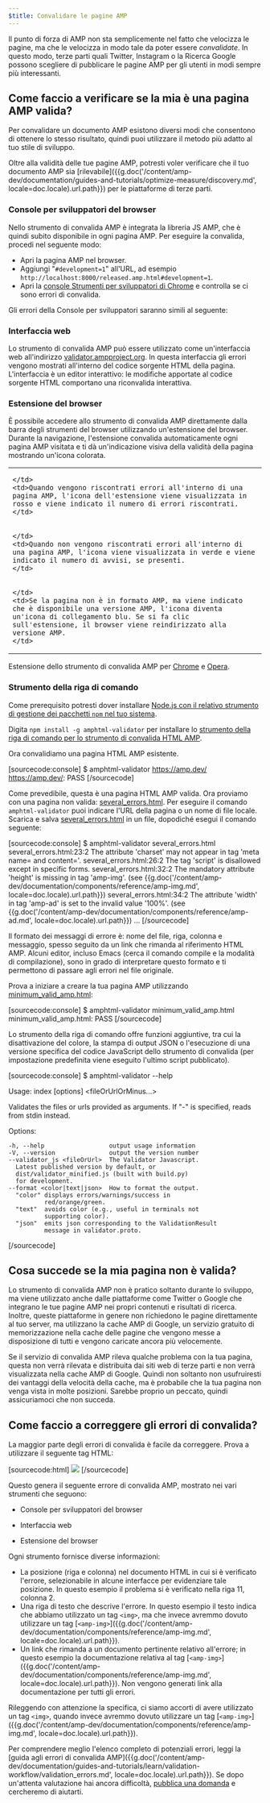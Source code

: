 ```yaml
---
$title: Convalidare le pagine AMP
---
```


Il punto di forza di AMP non sta semplicemente nel fatto che velocizza le pagine, ma che le velocizza in modo tale da poter essere *convalidate*. In questo modo, terze parti quali Twitter, Instagram o la Ricerca Google possono scegliere di pubblicare le pagine AMP per gli utenti in modi sempre più interessanti.

## Come faccio a verificare se la mia è una pagina AMP valida?

Per convalidare un documento AMP esistono diversi modi che consentono di ottenere lo stesso risultato, quindi puoi utilizzare il metodo più adatto al tuo stile di sviluppo.

Oltre alla validità delle tue pagine AMP, potresti voler verificare che il tuo documento AMP sia [rilevabile]({{g.doc('/content/amp-dev/documentation/guides-and-tutorials/optimize-measure/discovery.md', locale=doc.locale).url.path}}) per le piattaforme di terze parti.

### Console per sviluppatori del browser

Nello strumento di convalida AMP è integrata la libreria JS AMP, che è quindi subito disponibile in ogni pagina AMP. Per eseguire la convalida, procedi nel seguente modo:

  * Apri la pagina AMP nel browser.
  * Aggiungi "`#development=1`" all'URL, ad esempio `http://localhost:8000/released.amp.html#development=1`.
  * Apri la [console Strumenti per sviluppatori di Chrome](https://developers.google.com/web/tools/chrome-devtools/debug/console/) e controlla se ci sono errori di convalida.

Gli errori della Console per sviluppatori saranno simili al seguente:

<amp-img src="/static/img/docs/validator_errors.png" width="713" height="243" alt="Screenshot degli errori di convalida AMP nella console per sviluppatori di Chrome" layout="responsive"></amp-img>

### Interfaccia web

Lo strumento di convalida AMP può essere utilizzato come un'interfaccia web all'indirizzo [validator.ampproject.org](https://validator.ampproject.org/). In questa interfaccia gli errori vengono mostrati all'interno del codice sorgente HTML della pagina.
L'interfaccia è un editor interattivo: le modifiche apportate al codice sorgente HTML comportano una riconvalida interattiva.

<amp-img src="/static/img/docs/validator_web_ui.png" width="660" height="507" alt="Screenshot di validator.ampproject.org con esempi di errori." layout="responsive"></amp-img>

### Estensione del browser

È possibile accedere allo strumento di convalida AMP direttamente dalla barra degli strumenti del browser utilizzando un'estensione del browser. Durante la navigazione, l'estensione convalida automaticamente ogni pagina AMP visitata e ti dà un'indicazione visiva della validità della pagina mostrando un'icona colorata.

<table>
  <tr>
    <td>
      <amp-img src="/static/img/docs/validator_icon_invalid.png" width="20" height="20" alt="Icona AMP rossa che indica un documento AMP non valido."></amp-img>

    </td>
    <td>Quando vengono riscontrati errori all'interno di una pagina AMP, l'icona dell'estensione viene visualizzata in rosso e viene indicato il numero di errori riscontrati.
    </td>
  </tr>
  <tr>
    <td>
      <amp-img src="/static/img/docs/validator_icon_valid.png" width="20" height="20" alt="Icona AMP verde che indica un documento AMP valido."></amp-img>

    </td>
    <td>Quando non vengono riscontrati errori all'interno di una pagina AMP, l'icona viene visualizzata in verde e viene indicato il numero di avvisi, se presenti.
    </td>
  </tr>
  <tr>
    <td>
      <amp-img src="/static/img/docs/validator_icon_link.png" width="20" height="20" alt="Icona AMP blu che indica l&#39;esistenza di una variante HTML AMP, accessibile facendo clic."></amp-img>

    </td>
    <td>Se la pagina non è in formato AMP, ma viene indicato che è disponibile una versione AMP, l'icona diventa un'icona di collegamento blu. Se si fa clic sull'estensione, il browser viene reindirizzato alla versione AMP.
    </td>
  </tr>
</table>

Estensione dello strumento di convalida AMP per [Chrome](https://chrome.google.com/webstore/detail/amp-validator/nmoffdblmcmgeicmolmhobpoocbbmknc) e [Opera](https://addons.opera.com/it/extensions/details/amp-validator/?display=en).

### Strumento della riga di comando

Come prerequisito potresti dover installare <a href="https://docs.npmjs.com/getting-started/installing-node">Node.js con il relativo strumento di gestione dei pacchetti `npm` nel tuo sistema</a>.

Digita `npm install -g amphtml-validator` per installare lo [strumento della riga di comando per lo strumento di convalida HTML AMP](https://www.npmjs.com/package/amphtml-validator).

Ora convalidiamo una pagina HTML AMP esistente.

[sourcecode:console]
$ amphtml-validator https://amp.dev/
https://amp.dev/: PASS
[/sourcecode]

Come prevedibile, questa è una pagina HTML AMP valida. Ora proviamo con una pagina non valida: [several_errors.html](https://raw.githubusercontent.com/ampproject/amphtml/master/validator/testdata/feature_tests/several_errors.html). Per eseguire il comando `amphtml-validator` puoi indicare l'URL della pagina o un nome di file locale. Scarica e salva [several_errors.html](https://raw.githubusercontent.com/ampproject/amphtml/master/validator/testdata/feature_tests/several_errors.html) in un file, dopodiché esegui il comando seguente:

[sourcecode:console]
$ amphtml-validator several_errors.html
several_errors.html:23:2 The attribute 'charset' may not appear in tag 'meta name= and content='.
several_errors.html:26:2 The tag 'script' is disallowed except in specific forms.
several_errors.html:32:2 The mandatory attribute 'height' is missing in tag 'amp-img'. (see {{g.doc('/content/amp-dev/documentation/components/reference/amp-img.md', locale=doc.locale).url.path}})
several_errors.html:34:2 The attribute 'width' in tag 'amp-ad' is set to the invalid value '100%'. (see {{g.doc('/content/amp-dev/documentation/components/reference/amp-ad.md', locale=doc.locale).url.path}})
...
[/sourcecode]

Il formato dei messaggi di errore è: nome del file, riga, colonna e messaggio, spesso seguito da un link che rimanda al riferimento HTML AMP. Alcuni editor, incluso Emacs (cerca il comando compile e la modalità di compilazione), sono in grado di interpretare questo formato e ti permettono di passare agli errori nel file originale.

Prova a iniziare a creare la tua pagina AMP utilizzando [minimum_valid_amp.html](https://raw.githubusercontent.com/ampproject/amphtml/master/validator/testdata/feature_tests/minimum_valid_amp.html):

[sourcecode:console]
$ amphtml-validator minimum_valid_amp.html
minimum_valid_amp.html: PASS
[/sourcecode]

Lo strumento della riga di comando offre funzioni aggiuntive, tra cui la disattivazione del colore, la stampa di output JSON o l'esecuzione di una versione specifica del codice JavaScript dello strumento di convalida (per impostazione predefinita viene eseguito l'ultimo script pubblicato).

[sourcecode:console]
$ amphtml-validator --help

  Usage: index [options] <fileOrUrlOrMinus...>

  Validates the files or urls provided as arguments. If "-" is
  specified, reads from stdin instead.

  Options:

    -h, --help                  output usage information
    -V, --version               output the version number
    --validator_js <fileOrUrl>  The Validator Javascript.
      Latest published version by default, or
      dist/validator_minified.js (built with build.py)
      for development.
    --format <color|text|json>  How to format the output.
      "color" displays errors/warnings/success in
              red/orange/green.
      "text"  avoids color (e.g., useful in terminals not
              supporting color).
      "json"  emits json corresponding to the ValidationResult
              message in validator.proto.
[/sourcecode]

## Cosa succede se la mia pagina non è valida?

Lo strumento di convalida AMP non è pratico soltanto durante lo sviluppo, ma viene utilizzato anche dalle piattaforme come Twitter o Google che integrano le tue pagine AMP nei propri contenuti e risultati di ricerca. Inoltre, queste piattaforme in genere non richiedono le pagine direttamente al tuo server, ma utilizzano la cache AMP di Google, un servizio gratuito di memorizzazione nella cache delle pagine che vengono messe a disposizione di tutti e vengono caricate ancora più velocemente.

Se il servizio di convalida AMP rileva qualche problema con la tua pagina, questa non verrà rilevata e distribuita dai siti web di terze parti e non verrà visualizzata nella cache AMP di Google. Quindi non soltanto non usufruiresti dei vantaggi della velocità della cache, ma è probabile che la tua pagina non venga vista in molte posizioni. Sarebbe proprio un peccato, quindi assicuriamoci che non succeda.

## Come faccio a correggere gli errori di convalida?

La maggior parte degli errori di convalida è facile da correggere. Prova a utilizzare il seguente tag HTML:

[sourcecode:html]
<img src="cat.png">
[/sourcecode]

Questo genera il seguente errore di convalida AMP, mostrato nei vari strumenti che seguono:

 * Console per sviluppatori del browser
<amp-img alt="Errore AMP: Il tag &quot;img&quot; può comparire solo come discendente del tag &quot;noscript&quot;. Forse intendevi &quot;amp-img&quot;? riga 11, colonna 2" height="30" src="/static/img/docs/validator_console_imgerror.png" width="696" layout="responsive"></amp-img>

 * Interfaccia web
<amp-img alt="Errore AMP: Il tag &quot;img&quot; può comparire solo come discendente del tag &quot;noscript&quot;. Forse intendevi &quot;amp-img&quot;? riga 11, colonna 2" height="58" src="/static/img/docs/validator_webui_imgerror.png" width="676" layout="responsive"></amp-img>

 * Estensione del browser
<amp-img alt="Errore AMP: Il tag &quot;img&quot; può comparire solo come discendente del tag &quot;noscript&quot;. Forse intendevi &quot;amp-img&quot;? riga 11, colonna 2" height="108" src="/static/img/docs/validator_extension_imgerror.png" width="724" layout="responsive"></amp-img>

Ogni strumento fornisce diverse informazioni:

  * La posizione (riga e colonna) nel documento HTML in cui si è verificato l'errore, selezionabile in alcune interfacce per evidenziare tale posizione. In questo esempio il problema si è verificato nella riga 11, colonna 2.
  * Una riga di testo che descrive l'errore. In questo esempio il testo indica che abbiamo utilizzato un tag `<img>`, ma che invece avremmo dovuto utilizzare un tag [`<amp-img>`]({{g.doc('/content/amp-dev/documentation/components/reference/amp-img.md', locale=doc.locale).url.path}}).
  * Un link che rimanda a un documento pertinente relativo all'errore; in questo esempio la documentazione relativa al tag [`<amp-img>`]({{g.doc('/content/amp-dev/documentation/components/reference/amp-img.md', locale=doc.locale).url.path}}). Non vengono generati link alla documentazione per tutti gli errori.

Rileggendo con attenzione la specifica, ci siamo accorti di avere utilizzato un tag `<img>`, quando invece avremmo dovuto utilizzare un tag [`<amp-img>`]({{g.doc('/content/amp-dev/documentation/components/reference/amp-img.md', locale=doc.locale).url.path}}).

Per comprendere meglio l'elenco completo di potenziali errori, leggi la [guida agli errori di convalida AMP]({{g.doc('/content/amp-dev/documentation/guides-and-tutorials/learn/validation-workflow/validation_errors.md', locale=doc.locale).url.path}}).
Se dopo un'attenta valutazione hai ancora difficoltà, [pubblica una domanda](http://stackoverflow.com/questions/tagged/amp-html) e cercheremo di aiutarti.
